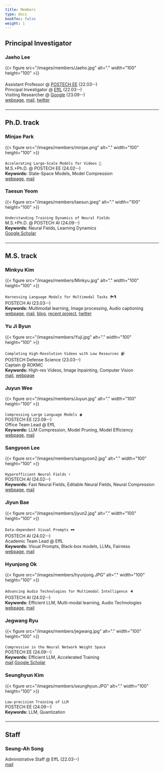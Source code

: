 ```yaml
---
title: Members 
type: docs
bookToc: false
weight: 1
---
```


## **Principal Investigator**

### **Jaeho Lee**
<div style="float: left; margin-right: 20px; margin-bottom: 20px;" >
    {{< figure src="/images/members/Jaeho.jpg" alt="." width="100" height="100" >}}  
</div>

Assistant Professor @ [POSTECH EE](https://ee.postech.ac.kr) (22.03--)  
Principal Investigator @ [EffL](https://effl.postech.ac.kr) (22.03--)  
Visiting Researcher @ [Google](https://research.google) (23.09--)  
[webpage](https://jaeho-lee.github.io), [mail](mailto:jaeho.lee@postech.ac.kr), [twitter](https://twitter.com/jaeho_lee_) 

###
---
## **Ph.D. track**

### **Minjae Park**
<div style="float: left; margin-right: 20px; margin-bottom: 20px;">
{{< figure src="/images/members/minjae.png" alt="." width="100" height="100" >}} 
</div>  

`Accelerating Large-Scale Models for Videos 🎥`  
M.S.+Ph.D. @ POSTECH EE (24.02--)  
**Keywords:** State-Space Models, Model Compression  
[webpage](/docs/people/member/minjae/), [mail](mailto:minjae0047@postech.ac.kr)

####

### **Taesun Yeom**
<div style="float: left; margin-right: 20px; margin-bottom: 20px;">
{{< figure src="/images/members/taesun.jpeg" alt="." width="100" height="100" >}} 
</div>

`Understanding Training Dynamics of Neural Fields`  
M.S.+Ph.D. @ POSTECH AI (24.09--)  
**Keywords:** Neural Fields, Learning Dynamics  
[Google Scholar](https://scholar.google.co.kr/citations?hl=ko&user=JobmaFQAAAAJ)

###

---
## **M.S. track**


### **Minkyu Kim**
<div style="float: left; margin-right: 20px; margin-bottom: 20px;">
{{< figure src="/images/members/Minkyu.jpg" alt="." width="100" height="100" >}}
</div>   

`Harnessing Language Models for Multimodal Tasks 🏞️🎙️`  
POSTECH AI (23.03--)  
**Keywords:** Multimodal learning, Image processing, Audio captioning <br>
[webpage](https://minguinho26.github.io/), [mail](mailto:minkyu.kim@postech.ac.kr), [blog](https://velog.io/@minkyu4506/posts), [recent project](https://taco-nic.github.io), [twitter](https://x.com/minguinho_zeze)  

####

### **Yu Ji Byun**
<div style="float: left; margin-right: 20px; margin-bottom: 20px;">
{{< figure src="/images/members/Yuji.jpg" alt="." width="100" height="100" >}} 
</div>  

`Completing High-Resolution Videos with Low Resources 📹`  
POSTECH Defense Science (23.03--)  
Captain @ ROKMC  
**Keywords:** High-res Videos, Image Inpainting, Computer Vision  
[mail](mailto:yujibyun@postech.ac.kr),  [webpage](/docs/people/member/yuji/)

####

### **Juyun Wee**
<div style="float: left; margin-right: 20px; margin-bottom: 20px;">
{{< figure src="/images/members/Juyun.jpg" alt="." width="100" height="100" >}}  
</div>  

`Compressing Large Language Models 🍀`  
POSTECH EE (23.09--)  
Office Team Lead @ EffL  
**Keywords:** LLM Compression, Model Pruning, Model Efficiency  
[webpage](/docs/people/member/juyun/), [mail](mailto:jywee@postech.ac.kr)  

####

### **Sangyoon Lee**
<div style="float: left; margin-right: 20px; margin-bottom: 20px;">
{{< figure src="/images/members/sangyoon2.jpg" alt="." width="100" height="100" >}} 
</div>  

`Hyperefficient Neural Fields ⚡️`  
POSTECH AI (24.02--)  
**Keywords:** Fast Neural Fields, Editable Neural Fields, Neural Compression  
[webpage](/docs/people/member/sangyoon/), [mail](mailto:sangyoon.lee@postech.ac.kr)

####

### **Jiyun Bae**
<div style="float: left; margin-right: 20px; margin-bottom: 20px;">
{{< figure src="/images/members/jiyun2.jpg" alt="." width="100" height="100" >}} 
</div>  
 

`Data-dependent Visual Prompts 🕶️`  
POSTECH AI (24.02--)  
Academic Team Lead @ EffL  
**Keywords:** Visual Prompts, Black-box models, LLMs, Fairness  
[webpage](/docs/people/member/jiyunbae/), [mail](mailto:jiyun.bae@postech.ac.kr)

####

### **Hyunjong Ok**
<div style="float: left; margin-right: 20px; margin-bottom: 20px;">
{{< figure src="/images/members/hyunjong.JPG" alt="." width="100" height="100" >}} 
</div>  


`Advancing Audio Technologies for Multimodal Intelligence 🔈`  
POSTECH AI (24.02--)  
**Keywords:** Efficient LLM, Multi-modal learning, Audio Technologies  
[webpage](/docs/people/member/hyunjong/), [mail](mailto:minjae0047@postech.ac.kr)

####

### **Jegwang Ryu**
<div style="float: left; margin-right: 20px; margin-bottom: 20px;">
{{< figure src="/images/members/jegwang.jpg" alt="." width="100" height="100" >}} 
</div>  

`Compression in the Neural Network Weight Space`  
POSTECH EE (24.09--)  
**Keywords:** Efficient LLM, Accelerated Training <br>
[mail](mailto:jegwang.ryu@postech.ac.kr) [Google Scholar](https://scholar.google.co.kr/citations?hl=ko&user=QLsG1YMAAAAJ)

####  

### **Seunghyun Kim**
<div style="float: left; margin-right: 20px; margin-bottom: 20px;">
{{< figure src="/images/members/seunghyun.JPG" alt="." width="100" height="100" >}} 
</div>  
    
`Low-precision Training of LLM`  
POSTECH EE (24.09--)  
**Keywords:** LLM, Quantization  

###

---
## **Staff**

### **Seung-Ah Song**
Administrative Staff @ EffL (22.03--)  
[mail](mailto:tmddk@postech.ac.kr)
